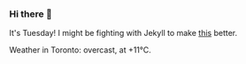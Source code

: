 ### Hi there :wave:

It's Tuesday! I might be fighting with Jekyll to make [this](https://swissclubtoronto.ca) better.

Weather in Toronto: overcast, at +11°C.
